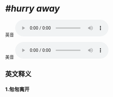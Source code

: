 # ***\#hurry away*** 
英音
<audio src="./media/hurry away1_AAC.aac" controls="controls"></audio>

美音
<audio src="./media/hurry away2_AAC.aac" controls="controls"></audio>



  

英文释义
---
### 1.**匆匆离开**  


